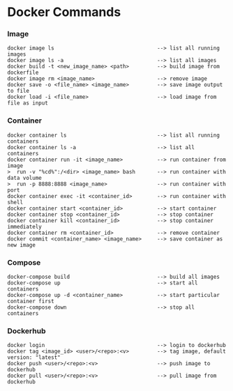 # Docker Commands

### Image 
    docker image ls                                 --> list all running images
    docker image ls -a                              --> list all images    
    docker build -t <new_image_name> <path>         --> build image from dockerfile
    docker image rm <image_name>                    --> remove image
    docker save -o <file_name> <image_name>         --> save image output to file
    docker load -i <file_name>                      --> load image from file as input

### Container 
    docker container ls                             --> list all running containers
    docker container ls -a                          --> list all containers
    docker container run -it <image_name>           --> run container from image
    >  run -v "%cd%":/<dir> <image_name> bash       --> run container with data volume
    >  run -p 8888:8888 <image_name>                --> run container with port
    docker container exec -it <container_id>        --> run container with shell
    docker container start <container_id>           --> start container
    docker container stop <container_id>            --> stop container
    docker container kill <container_id>            --> stop container immediately
    docker container rm <container_id>              --> remove container
    docker commit <container_name> <image_name>     --> save container as new image

### Compose
    docker-compose build                            --> build all images
    docker-compose up                               --> start all containers
    docker-compose up -d <container_name>           --> start particular container first
    docker-compose down                             --> stop all containers

### Dockerhub
    docker login                                    --> login to dockerhub
    docker tag <image_id> <user>/<repo>:<v>         --> tag image, default version: "latest"
    docker push <user>/<repo>:<v>                   --> push image to dockerhub
    docker pull <user>/<repo>:<v>                   --> pull image from dockerhub